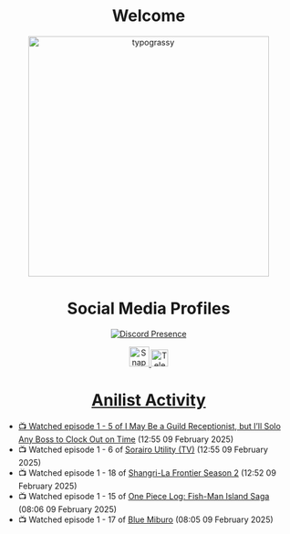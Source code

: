 <div align="center">

# Welcome
<a href="https://github.com/kawarimidoll/typograssy">
    <img alt="typograssy" src="https://typograssy.deno.dev/api?text=%E3%82%88%E3%81%86%E3%81%93%E3%81%9D%E3%81%BF%E3%81%AA%E3%81%95%E3%82%93%20-%20Sheby--&&l0=none&l1=82d9d0&l2=027353&l3=038c4c&l4=01402e&bg=none&frame=none&speed=100&comment=" width="421.99">
</a>

</div>

<div align="center">

# Social Media Profiles

[![Discord Presence](https://lanyard.cnrad.dev/api/612532963938271232)](https://discord.com/users/612532963938271232)


<a href="https://www.snapchat.com/add/a.sheby" title="Snapchat Profile">
    <img src="https://www.freepnglogos.com/uploads/snapchat-logo-png-0.png" width="35" alt="Snapchat Logo" />


<a href="https://t.me/ASheby" title="Telegram Profile">
    <img src="https://www.freepnglogos.com/uploads/telegram-logo-png-0.png" width="30" alt="Telegram Logo" />


</div>

<div align="center">

# Anilist Activity

</div>

<!-- ANILIST_ACTIVITY:start -->

-   📺 Watched episode 1 - 5 of [I May Be a Guild Receptionist, but I’ll Solo Any Boss to Clock Out on Time](https://anilist.co/anime/167143) (12:55 09 February 2025)
-   📺 Watched episode 1 - 6 of [Sorairo Utility (TV)](https://anilist.co/anime/174596) (12:55 09 February 2025)
-   📺 Watched episode 1 - 18 of [Shangri-La Frontier Season 2](https://anilist.co/anime/176508) (12:52 09 February 2025)
-   📺 Watched episode 1 - 15 of [One Piece Log: Fish-Man Island Saga](https://anilist.co/anime/183423) (08:06 09 February 2025)
-   📺 Watched episode 1 - 17 of [Blue Miburo](https://anilist.co/anime/169258) (08:05 09 February 2025)

<!-- ANILIST_ACTIVITY:end -->
